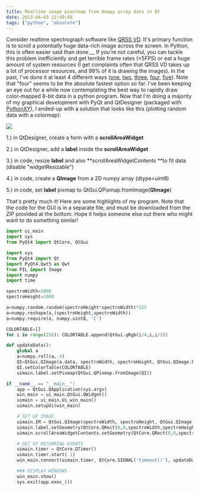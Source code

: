 ```yaml
---
title: Realtime image pixelmap from Numpy array data in Qt
date: 2013-06-03 22:40:56
tags: ["python", "obsolete"]
---
```




Consider realtime spectrograph software like [QRSS VD](https://swharden.com/blog/qrss_vd/#screenshots).  It's primary function is to scroll a potentially huge data-rich image across the screen. In Python, this is often easier said than done.__ If you're not careful, you can tackle this problem inefficiently and get terrible frame rates (<5FPS) or eat a huge amount of system resources (I get complaints often that QRSS VD takes up a lot of processor resources, and 99% of it is drawing the images).  In the past, I've done it at least 4 different ways ([one](https://swharden.com/blog/2010-03-05-animated-realtime-spectrograph-with-scrolling-waterfall-display-in-python/), [two](https://swharden.com/blog/2013-05-09-realtime-fft-audio-visualization-with-python/), [three](https://swharden.com/blog/qrss_vd/#screenshots), [four](https://swharden.com/blog/2010-06-24-fast-tk-pixelmap-generation-from-2d-numpy-arrays-in-python/), [five](https://swharden.com/blog/2010-03-05-realtime-fft-graph-of-audio-wav-file-or-microphone-input-with-python-scipy-and-wckgraph/)). Note that "four" seems to be the absolute fastest option so far. I've been keeping an eye out for a while now contemplating the best way to rapidly draw color-mapped 8-bit data in a python program. Now that I'm doing a majority of my graphical development with PyQt and QtDesigner (packaged with [PythonXY](https://code.google.com/p/pythonxy/)), I ended-up with a solution that looks like this (plotting random data with a colormap):


<div class="text-center img-border">

![](https://swharden.com/static/2013/06/03/qt-scrolling-spectrograph.gif)

</div>

1.) in QtDesigner, create a form with a **scrollAreaWidget**

2.) in QtDesigner, add a **label** inside the **scrollAreaWidget**

3.) in code, resize **label** and also **scrollAreaWidgetContents **to fit data (disable "widgetResizable")

4.) in code, create a **QImage** from a 2D numpy array (dtype=uint8)

5.) in code, set **label** pixmap to QtGui.QPixmap.fromImage(**QImage**)

That's pretty much it! Here are some highlights of my program. Note that the code for the GUI is in a separate file, and must be downloaded from the ZIP provided at the bottom. Hope it helps someone else out there who might want to do something similar!

```python
import ui_main
import sys
from PyQt4 import QtCore, QtGui

import sys
from PyQt4 import Qt
import PyQt4.Qwt5 as Qwt
from PIL import Image
import numpy
import time

spectroWidth=1000
spectroHeight=1000

a=numpy.random.random(spectroHeight*spectroWidth)*255
a=numpy.reshape(a,(spectroHeight,spectroWidth))
a=numpy.require(a, numpy.uint8, 'C')

COLORTABLE=[]
for i in range(256): COLORTABLE.append(QtGui.qRgb(i/4,i,i/2))

def updateData():
    global a
    a=numpy.roll(a,-5)
    QI=QtGui.QImage(a.data, spectroWidth, spectroHeight, QtGui.QImage.Format_Indexed8)
    QI.setColorTable(COLORTABLE)
    uimain.label.setPixmap(QtGui.QPixmap.fromImage(QI))

if __name__ == "__main__":
    app = QtGui.QApplication(sys.argv)
    win_main = ui_main.QtGui.QWidget()
    uimain = ui_main.Ui_win_main()
    uimain.setupUi(win_main)

    # SET UP IMAGE
    uimain.IM = QtGui.QImage(spectroWidth, spectroHeight, QtGui.QImage.Format_Indexed8)
    uimain.label.setGeometry(QtCore.QRect(0,0,spectroWidth,spectroHeight))
    uimain.scrollAreaWidgetContents.setGeometry(QtCore.QRect(0,0,spectroWidth,spectroHeight))

    # SET UP RECURRING EVENTS
    uimain.timer = QtCore.QTimer()
    uimain.timer.start(.1)
    win_main.connect(uimain.timer, QtCore.SIGNAL('timeout()'), updateData)

    ### DISPLAY WINDOWS
    win_main.show()
    sys.exit(app.exec_())
```

